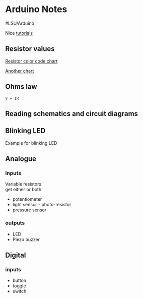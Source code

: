 # Arduino Notes 	
#LSU/Arduino

Nice  [tutorials](https://www.arduino.cc/en/Tutorial/HomePage) 

## Resistor values 
[Resistor color code chart](http://www.resistorguide.com/resistor-color-code/)

[Another chart ](http://www.resistorguide.com/pictures/resistor_color_codes_chart.png)

## Ohms law 

`V = IR`

## Reading schematics and circuit diagrams 
## Blinking LED 
Example for blinking LED 

## Analogue 
### Inputs 
Variable resistors  
get either or both 
* potentiometer 
* light sensor - photo-resistor 
* pressure sensor 

### outputs 
* LED
* Piezo buzzer 

## Digital 
### inputs 
* button 
* toggle 
* switch 


